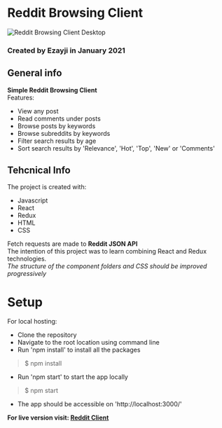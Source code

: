 # Reddit Browsing Client

![Reddit Browsing Client Desktop](https://imgur.com/qrXE6DR)

### Created by Ezayji in January 2021
## General info
**Simple Reddit Browsing Client**<br/>
Features:
* View any post
* Read comments under posts
* Browse posts by keywords
* Browse subreddits by keywords
* Filter search results by age
* Sort search results by 'Relevance', 'Hot', 'Top', 'New' or 'Comments'

## Tehcnical Info
The project is created with:
* Javascript
* React
* Redux
* HTML
* CSS

Fetch requests are made to **Reddit JSON API**<br/>
The intention of this project was to learn combining React and Redux technologies.<br/>
*The structure of the component folders and CSS should be improved progressively*<br/>

# Setup
For local hosting:
* Clone the repository
* Navigate to the root location using command line
* Run 'npm install' to install all the packages
> $ npm install
* Run 'npm start' to start the app locally
> $ npm start
* The app should be accessible on 'http://localhost:3000/'

**For live version visit: [Reddit Client](https://reddit-client-ezayji.netlify.app/)**
